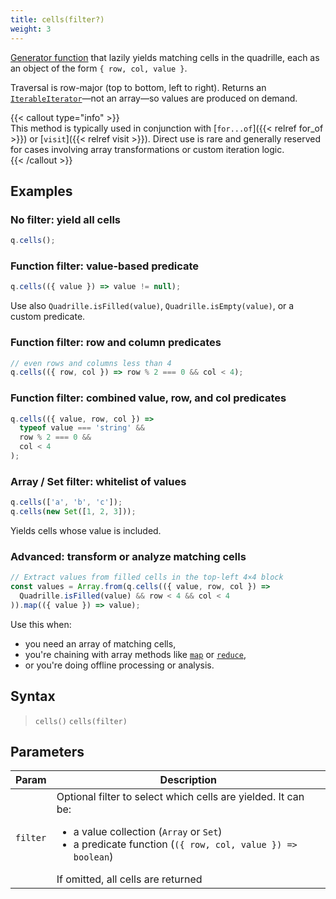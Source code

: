 ```yaml
---
title: cells(filter?)
weight: 3
---
```


[Generator function](https://developer.mozilla.org/en-US/docs/Web/JavaScript/Guide/Iterators_and_generators#generator_functions) that lazily yields matching cells in the quadrille, each as an object of the form `{ row, col, value }`.

Traversal is row-major (top to bottom, left to right). Returns an [`IterableIterator`](https://developer.mozilla.org/en-US/docs/Web/JavaScript/Reference/Iteration_protocols#the_iterable_protocol)—not an array—so values are produced on demand.

{{< callout type="info" >}}  
This method is typically used in conjunction with [`for...of`]({{< relref for_of >}}) or [`visit`]({{< relref visit >}}). Direct use is rare and generally reserved for cases involving array transformations or custom iteration logic.  
{{< /callout >}}

## Examples

### **No filter**: yield all cells

```js
q.cells();
````

### **Function filter**: value-based predicate

```js
q.cells(({ value }) => value != null);
```

Use also `Quadrille.isFilled(value)`, `Quadrille.isEmpty(value)`, or a custom predicate.

### **Function filter**: row and column predicates

```js
// even rows and columns less than 4
q.cells(({ row, col }) => row % 2 === 0 && col < 4);
```

### **Function filter**: combined value, row, and col predicates

```js
q.cells(({ value, row, col }) =>
  typeof value === 'string' &&
  row % 2 === 0 &&
  col < 4
);
```

### **Array / Set filter**: whitelist of values

```js
q.cells(['a', 'b', 'c']);
q.cells(new Set([1, 2, 3]));
```

Yields cells whose value is included.

### **Advanced**: transform or analyze matching cells

```js
// Extract values from filled cells in the top-left 4×4 block
const values = Array.from(q.cells(({ value, row, col }) =>
  Quadrille.isFilled(value) && row < 4 && col < 4
)).map(({ value }) => value);
```

Use this when:

* you need an array of matching cells,
* you're chaining with array methods like [`map`](https://developer.mozilla.org/en-US/docs/Web/JavaScript/Reference/Global_Objects/Array/map) or [`reduce`](https://developer.mozilla.org/en-US/docs/Web/JavaScript/Reference/Global_Objects/Array/reduce),
* or you're doing offline processing or analysis.

## Syntax

> `cells()`
> `cells(filter)`

## Parameters

| Param    | Description                                                                                                                                                                                                                |
| -------- | -------------------------------------------------------------------------------------------------------------------------------------------------------------------------------------------------------------------------- |
| `filter` | Optional filter to select which cells are yielded. It can be: <ul><li>a value collection (`Array` or `Set`)</li><li>a predicate function (`({ row, col, value }) => boolean`)</li></ul> If omitted, all cells are returned |